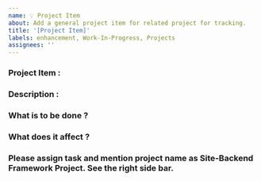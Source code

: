 ```yaml
---
name: 💡 Project Item
about: Add a general project item for related project for tracking.
title: '[Project Item]'
labels: enhancement, Work-In-Progress, Projects
assignees: ''
---
```



<!-- DO NOT DELETE 
validate_template=true
template_path=.github/ISSUE_TEMPLATE/Projects.md
-->

### Project Item : 


### Description : 



### What is to be done ?


### What does it affect ? 
<!-- Frontend, Backend, APIs, Framework, Project-Related -->



### Please assign task and mention project name as Site-Backend Framework Project. See the right side bar.